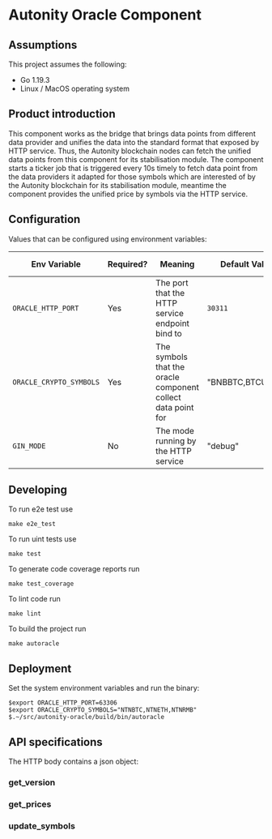 # Autonity Oracle Component 

## Assumptions 

This project assumes the following:

* Go 1.19.3 
* Linux / MacOS operating system

## Product introduction 
This component works as the bridge that brings data points from different data provider and unifies the data into the standard format that exposed by HTTP service. Thus, the Autonity blockchain nodes can fetch the unified data points from this component for its stabilisation module.
The component starts a ticker job that is triggered every 10s timely to fetch data point from the data providers it adapted for those symbols which are interested of by the Autonity blockchain for its stabilisation module, meantime the component provides the unified price by symbols via the HTTP service.

## Configuration 
Values that can be configured using environment variables:    

| **Env Variable**        | **Required?** | **Meaning**                                                  | **Default Value**  | **Valid Options**                |
|-------------------------|---------------|--------------------------------------------------------------|--------------------|----------------------------------|
| `ORACLE_HTTP_PORT`      | Yes           | The port that the HTTP service endpoint bind to              | `30311`            | any free port number on the host |
| `ORACLE_CRYPTO_SYMBOLS` | Yes           | The symbols that the oracle component collect data point for | \"BNBBTC,BTCUSDT\" | symbols seperated by ','         |
| `GIN_MODE`              | No            | The mode running by the HTTP service                         | "debug"            | release or debug                 |

## Developing

To run e2e test use

    make e2e_test

To run uint tests use
    
    make test

To generate code coverage reports run

    make test_coverage

To lint code run

    make lint

To build the project run

    make autoracle

## Deployment

Set the system environment variables and run the binary:

    $export ORACLE_HTTP_PORT=63306
    $export ORACLE_CRYPTO_SYMBOLS="NTNBTC,NTNETH,NTNRMB"
    $.~/src/autonity-oracle/build/bin/autoracle    


## API specifications
The HTTP body contains a json object: 
### get_version

### get_prices

### update_symbols
